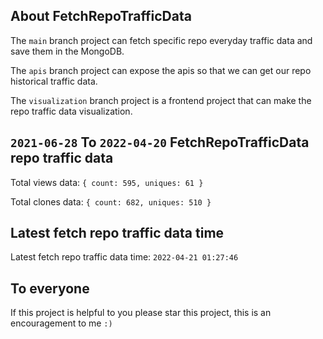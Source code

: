 ## About FetchRepoTrafficData

The `main` branch project can fetch specific repo everyday traffic data and save them in the MongoDB.

The `apis` branch project can expose the apis so that we can get our repo historical traffic data.

The `visualization` branch project is a frontend project that can make the repo traffic data visualization.

## `2021-06-28` To `2022-04-20` FetchRepoTrafficData repo traffic data

Total views data: `{ count: 595, uniques: 61 }`

Total clones data: `{ count: 682, uniques: 510 }`

## Latest fetch repo traffic data time

Latest fetch repo traffic data time: `2022-04-21 01:27:46`

## To everyone

If this project is helpful to you please star this project, this is an encouragement to me `:)`



